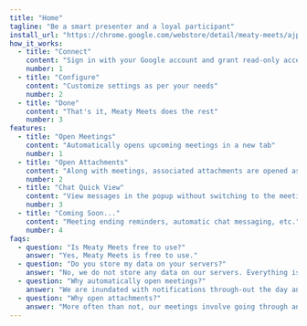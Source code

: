 ```yaml
---
title: "Home"
tagline: "Be a smart presenter and a loyal participant"
install_url: "https://chrome.google.com/webstore/detail/meaty-meets/ajpohkekgaabafinjmabdmnmkddjfpin"
how_it_works:
  - title: "Connect"
    content: "Sign in with your Google account and grant read-only access to your calendar"
    number: 1
  - title: "Configure"
    content: "Customize settings as per your needs"
    number: 2
  - title: "Done"
    content: "That's it, Meaty Meets does the rest"
    number: 3
features:
  - title: "Open Meetings"
    content: "Automatically opens upcoming meetings in a new tab"
    number: 1
  - title: "Open Attachments"
    content: "Along with meetings, associated attachments are opened as well"
    number: 2
  - title: "Chat Quick View"
    content: "View messages in the popup without switching to the meeting tab"
    number: 3
  - title: "Coming Soon..."
    content: "Meeting ending reminders, automatic chat messaging, etc."
    number: 4
faqs:
  - question: "Is Meaty Meets free to use?"
    answer: "Yes, Meaty Meets is free to use."
  - question: "Do you store my data on your servers?"
    answer: "No, we do not store any data on our servers. Everything is stored in the browser, so you can enjoy the convenience of our service without sacrificing your privacy."
  - question: "Why automatically open meetings?"
    answer: "We are inundated with notifications through-out the day and upcoming meeting notifications are a majority of them. If we are going to join them anyway, why not automatically open it for us. We always have the option to close the tab if we choose not to join. Moreover, creating a habit amongst your team to join few minutes early to chit-chat non-work related topics can create better bond and act as an ice-breaker."
  - question: "Why open attachments?"
    answer: "More often than not, our meetings involve going through an agenda, presenting slides or taking notes. You can enable opening attachments so that you don’t have to go back to the meeting invite to look through the attachments and open them after the meeting has begun."
---
```

